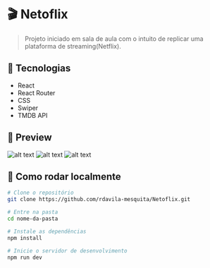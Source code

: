 # 🎬 Netoflix


> Projeto iniciado em sala de aula com o intuito de replicar uma plataforma de streaming(Netflix).

## 🚀 Tecnologias

- React
- React Router
- CSS 
- Swiper
- TMDB API 

## 📸 Preview


![alt text](<Captura de tela 2025-06-07 010518.png>) 
![alt text](<Captura de tela 2025-06-07 010559.png>) 
![alt text](<Captura de tela 2025-06-07 010829.png>)

## 🔧 Como rodar localmente

```bash
# Clone o repositório
git clone https://github.com/rdavila-mesquita/Netoflix.git

# Entre na pasta
cd nome-da-pasta

# Instale as dependências
npm install

# Inicie o servidor de desenvolvimento
npm run dev
